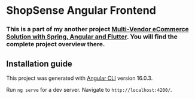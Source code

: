 # ShopSense Angular Frontend

### This is a part of my another project [Multi-Vendor eCommerce Solution with Spring, Angular and Flutter](https://github.com/hassanmahfuj/Multi-Vendor-eCommerce-Solution-with-Spring-Angular-Flutter). You will find the complete project overview there.

## Installation guide
This project was generated with [Angular CLI](https://github.com/angular/angular-cli) version 16.0.3.

Run `ng serve` for a dev server. Navigate to `http://localhost:4200/`.
